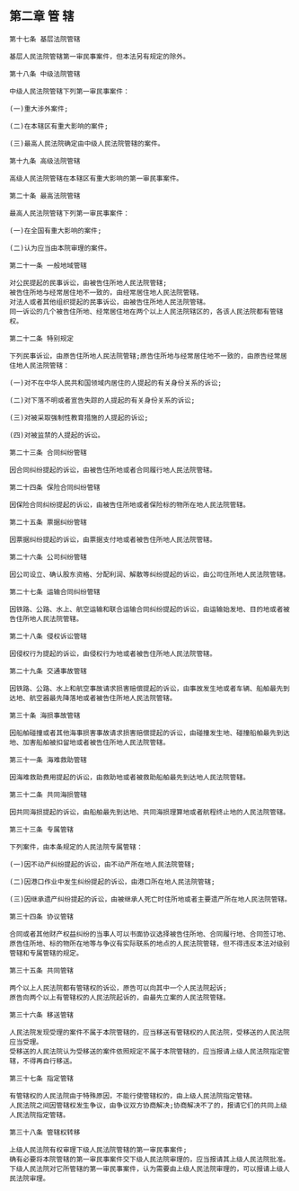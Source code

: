 ## 第二章 管  辖

    第十七条 基层法院管辖
    
    基层人民法院管辖第一审民事案件，但本法另有规定的除外。
    
    第十八条 中级法院管辖
    
    中级人民法院管辖下列第一审民事案件：
    
    (一)重大涉外案件;
    
    (二)在本辖区有重大影响的案件;
    
    (三)最高人民法院确定由中级人民法院管辖的案件。
    
    第十九条 高级法院管辖
    
    高级人民法院管辖在本辖区有重大影响的第一审民事案件。
    
    第二十条 最高法院管辖
    
    最高人民法院管辖下列第一审民事案件：
    
    (一)在全国有重大影响的案件;
    
    (二)认为应当由本院审理的案件。
    
    第二十一条 一般地域管辖
    
    对公民提起的民事诉讼，由被告住所地人民法院管辖;
    被告住所地与经常居住地不一致的，由经常居住地人民法院管辖。
    对法人或者其他组织提起的民事诉讼，由被告住所地人民法院管辖。
    同一诉讼的几个被告住所地、经常居住地在两个以上人民法院辖区的，各该人民法院都有管辖权。
    
    第二十二条 特别规定
    
    下列民事诉讼，由原告住所地人民法院管辖;原告住所地与经常居住地不一致的，由原告经常居住地人民法院管辖：
    
    (一)对不在中华人民共和国领域内居住的人提起的有关身份关系的诉讼;
    
    (二)对下落不明或者宣告失踪的人提起的有关身份关系的诉讼;
    
    (三)对被采取强制性教育措施的人提起的诉讼;
    
    (四)对被监禁的人提起的诉讼。
    
    第二十三条 合同纠纷管辖
    
    因合同纠纷提起的诉讼，由被告住所地或者合同履行地人民法院管辖。
    
    第二十四条 保险合同纠纷管辖
    
    因保险合同纠纷提起的诉讼，由被告住所地或者保险标的物所在地人民法院管辖。
    
    第二十五条 票据纠纷管辖
    
    因票据纠纷提起的诉讼，由票据支付地或者被告住所地人民法院管辖。
    
    第二十六条 公司纠纷管辖
    
    因公司设立、确认股东资格、分配利润、解散等纠纷提起的诉讼，由公司住所地人民法院管辖。
    
    第二十七条 运输合同纠纷管辖
    
    因铁路、公路、水上、航空运输和联合运输合同纠纷提起的诉讼，由运输始发地、目的地或者被告住所地人民法院管辖。
    
    第二十八条 侵权诉讼管辖
    
    因侵权行为提起的诉讼，由侵权行为地或者被告住所地人民法院管辖。
    
    第二十九条 交通事故管辖
    
    因铁路、公路、水上和航空事故请求损害赔偿提起的诉讼，由事故发生地或者车辆、船舶最先到达地、航空器最先降落地或者被告住所地人民法院管辖。
    
    第三十条 海损事故管辖
    
    因船舶碰撞或者其他海事损害事故请求损害赔偿提起的诉讼，由碰撞发生地、碰撞船舶最先到达地、加害船舶被扣留地或者被告住所地人民法院管辖。
    
    第三十一条 海难救助管辖
    
    因海难救助费用提起的诉讼，由救助地或者被救助船舶最先到达地人民法院管辖。
    
    第三十二条 共同海损管辖
    
    因共同海损提起的诉讼，由船舶最先到达地、共同海损理算地或者航程终止地的人民法院管辖。
    
    第三十三条 专属管辖
    
    下列案件，由本条规定的人民法院专属管辖：
    
    (一)因不动产纠纷提起的诉讼，由不动产所在地人民法院管辖;
    
    (二)因港口作业中发生纠纷提起的诉讼，由港口所在地人民法院管辖;
    
    (三)因继承遗产纠纷提起的诉讼，由被继承人死亡时住所地或者主要遗产所在地人民法院管辖。
    
    第三十四条 协议管辖
    
    合同或者其他财产权益纠纷的当事人可以书面协议选择被告住所地、合同履行地、合同签订地、原告住所地、标的物所在地等与争议有实际联系的地点的人民法院管辖，但不得违反本法对级别管辖和专属管辖的规定。
    
    第三十五条 共同管辖
    
    两个以上人民法院都有管辖权的诉讼，原告可以向其中一个人民法院起诉;
    原告向两个以上有管辖权的人民法院起诉的，由最先立案的人民法院管辖。
    
    第三十六条 移送管辖
    
    人民法院发现受理的案件不属于本院管辖的，应当移送有管辖权的人民法院，受移送的人民法院应当受理。
    受移送的人民法院认为受移送的案件依照规定不属于本院管辖的，应当报请上级人民法院指定管辖，不得再自行移送。
    
    第三十七条 指定管辖
    
    有管辖权的人民法院由于特殊原因，不能行使管辖权的，由上级人民法院指定管辖。
    人民法院之间因管辖权发生争议，由争议双方协商解决;协商解决不了的，报请它们的共同上级人民法院指定管辖。
    
    第三十八条 管辖权转移
    
    上级人民法院有权审理下级人民法院管辖的第一审民事案件;
    确有必要将本院管辖的第一审民事案件交下级人民法院审理的，应当报请其上级人民法院批准。
    下级人民法院对它所管辖的第一审民事案件，认为需要由上级人民法院审理的，可以报请上级人民法院审理。